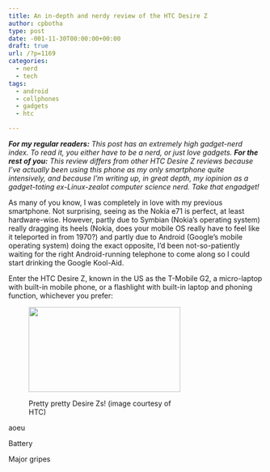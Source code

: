 ```yaml
---
title: An in-depth and nerdy review of the HTC Desire Z
author: cpbotha
type: post
date: -001-11-30T00:00:00+00:00
draft: true
url: /?p=1169
categories:
  - nerd
  - tech
tags:
  - android
  - cellphones
  - gadgets
  - htc

---
```

_**For my regular readers:** This post has an extremely high gadget-nerd index. To read it, you either have to be a nerd, or just love gadgets. **For the rest of you:** This review differs from other HTC Desire Z reviews because I&#8217;ve actually been using this phone as my only smartphone quite intensively, and because I&#8217;m writing up, in great depth, my iopinion as a gadget-toting ex-Linux-zealot computer science nerd. Take that engadget!_

As many of you know, I was completely in love with my previous smartphone. Not surprising, seeing as the Nokia e71 is perfect, at least hardware-wise. However, partly due to Symbian (Nokia&#8217;s operating system) really dragging its heels (Nokia, does your mobile OS really have to feel like it teleported in from 1970?) and partly due to Android (Google&#8217;s mobile operating system) doing the exact opposite, I&#8217;d been not-so-patiently waiting for the right Android-running telephone to come along so I could start drinking the Google Kool-Aid.

Enter the HTC Desire Z, known in the US as the T-Mobile G2, a micro-laptop with built-in mobile phone, or a flashlight with built-in laptop and phoning function, whichever you prefer:<figure id="attachment_1170" aria-describedby="caption-attachment-1170" style="width: 300px" class="wp-caption aligncenter"><a href="http://cpbotha.net/wp-content/uploads/2011/01/htc_desirez_examples.jpg" data-rel="lightbox-image-0" data-rl_title="" data-rl_caption="" title="">

<img data-attachment-id="1170" data-permalink="https://cpbotha.net/?attachment_id=1170" data-orig-file="https://cpbotha.net/wp-content/uploads/2011/01/htc_desirez_examples.jpg" data-orig-size="852,479" data-comments-opened="1" data-image-meta="{&quot;aperture&quot;:&quot;0&quot;,&quot;credit&quot;:&quot;&quot;,&quot;camera&quot;:&quot;&quot;,&quot;caption&quot;:&quot;&quot;,&quot;created_timestamp&quot;:&quot;0&quot;,&quot;copyright&quot;:&quot;&quot;,&quot;focal_length&quot;:&quot;0&quot;,&quot;iso&quot;:&quot;0&quot;,&quot;shutter_speed&quot;:&quot;0&quot;,&quot;title&quot;:&quot;&quot;}" data-image-title="htc_desirez_examples" data-image-description="" data-medium-file="https://cpbotha.net/wp-content/uploads/2011/01/htc_desirez_examples-300x168.jpg" data-large-file="https://cpbotha.net/wp-content/uploads/2011/01/htc_desirez_examples.jpg" class="size-medium wp-image-1170" title="htc_desirez_examples" src="http://cpbotha.net/wp-content/uploads/2011/01/htc_desirez_examples-300x168.jpg" alt="" width="300" height="168" srcset="https://cpbotha.net/wp-content/uploads/2011/01/htc_desirez_examples-300x168.jpg 300w, https://cpbotha.net/wp-content/uploads/2011/01/htc_desirez_examples.jpg 852w" sizes="(max-width: 300px) 85vw, 300px" /></a><figcaption id="caption-attachment-1170" class="wp-caption-text">Pretty pretty Desire Zs! (image courtesy of HTC)</figcaption></figure> 

<p style="text-align: center;">
  <p>
    aoeu
  </p>
  
  <p>
    Battery
  </p>
  
  <p>
    Major gripes
  </p>
